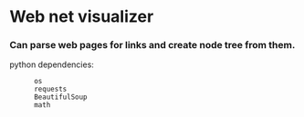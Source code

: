 Web net visualizer
==================

 ### Can parse web pages for links and create node tree from them.

python dependencies:
```
      os
      requests
      BeautifulSoup
      math
```
